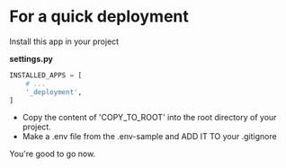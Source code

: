 # For a quick deployment

Install this app in your project

**settings.py**
```python
INSTALLED_APPS = [
    # ...
    '_deployment',
]
```

- Copy the content of 'COPY_TO_ROOT' into the root directory of your project.
- Make a .env file from the .env-sample and ADD IT TO your .gitignore

You're good to go now.
